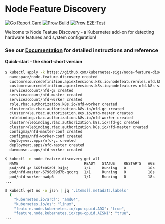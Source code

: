 # Node Feature Discovery

[![Go Report Card](https://goreportcard.com/badge/github.com/kubernetes-sigs/node-feature-discovery)](https://goreportcard.com/report/github.com/kubernetes-sigs/node-feature-discovery)
[![Prow Build](https://prow.k8s.io/badge.svg?jobs=post-node-feature-discovery-push-images)](https://prow.k8s.io/job-history/gs/kubernetes-jenkins/logs/post-node-feature-discovery-push-images)
[![Prow E2E-Test](https://prow.k8s.io/badge.svg?jobs=postsubmit-node-feature-discovery-e2e-test)](https://prow.k8s.io/job-history/gs/kubernetes-jenkins/logs/postsubmit-node-feature-discovery-e2e-test)

Welcome to Node Feature Discovery – a Kubernetes add-on for detecting hardware
features and system configuration!

### See our [Documentation][documentation] for detailed instructions and reference

#### Quick-start – the short-short version

```bash
$ kubectl apply -k https://github.com/kubernetes-sigs/node-feature-discovery/deployment/overlays/default?ref=v0.15.1
  namespace/node-feature-discovery created
  customresourcedefinition.apiextensions.k8s.io/nodefeaturerules.nfd.k8s-sigs.io created
  customresourcedefinition.apiextensions.k8s.io/nodefeatures.nfd.k8s-sigs.io created
  serviceaccount/nfd-gc created
  serviceaccount/nfd-master created
  serviceaccount/nfd-worker created
  role.rbac.authorization.k8s.io/nfd-worker created
  clusterrole.rbac.authorization.k8s.io/nfd-gc created
  clusterrole.rbac.authorization.k8s.io/nfd-master created
  rolebinding.rbac.authorization.k8s.io/nfd-worker created
  clusterrolebinding.rbac.authorization.k8s.io/nfd-gc created
  clusterrolebinding.rbac.authorization.k8s.io/nfd-master created
  configmap/nfd-master-conf created
  configmap/nfd-worker-conf created
  deployment.apps/nfd-gc created
  deployment.apps/nfd-master created
  daemonset.apps/nfd-worker created

$ kubectl -n node-feature-discovery get all
  NAME                              READY   STATUS    RESTARTS   AGE
  pod/nfd-gc-565fc85d9b-94jpj       1/1     Running   0          18s
  pod/nfd-master-6796d89d7b-qccrq   1/1     Running   0          18s
  pod/nfd-worker-nwdp6              1/1     Running   0          18s
...

$ kubectl get no -o json | jq '.items[].metadata.labels'
  {
    "kubernetes.io/arch": "amd64",
    "kubernetes.io/os": "linux",
    "feature.node.kubernetes.io/cpu-cpuid.ADX": "true",
    "feature.node.kubernetes.io/cpu-cpuid.AESNI": "true",
...

```

[documentation]: https://kubernetes-sigs.github.io/node-feature-discovery
